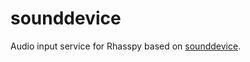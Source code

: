 # sounddevice

Audio input service for Rhasspy based on [sounddevice](https://python-sounddevice.readthedocs.io).
